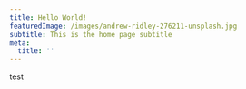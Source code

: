```yaml
---
title: Hello World!
featuredImage: /images/andrew-ridley-276211-unsplash.jpg
subtitle: This is the home page subtitle
meta:
  title: ''
---
```

test
